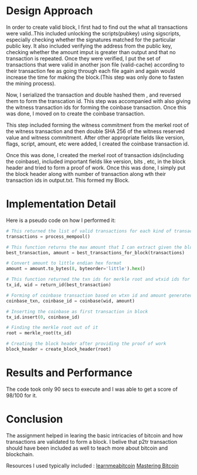 # Design Approach
In order to create valid block, I first had to find out the what all transactions were valid..This included unlocking the scripts(pubkey) using sigscripts, especially checking whether the signatures matched for the particular public key. It also included verifying the address from the public key, checking whether the amount imput is greater than output and that no transaction is repeated. Once they were verified, I put the set of transactions that were valid in another json file (valid-cache) according to their transaction fee as going through each file again and again would increase the time for making the block.(This step was only done to fasten the mining process).

Now, I serialized the transaction and double hashed them , and reversed them to form the transcation id. This step was accompanied with also giving the witness transaction ids for forming the coinbase transaction. Once this was done, I moved on to create the coinbase transaction. 

This step included forming the witness commitment from the merkel root of the witness transaction and then double SHA 256 of the witness reserved value and witness commitment. After other appropriate fields like version, flags, script, amount, etc were added, I created the coinbase transaction id.

Once this was done, I created the merkel root of transaction ids(including the coinbase), included important fields like version, bits , etc, in the block header and tried to form a proof of work. Once this was done, I simply put the block header along with number of transaction along wth their transaction ids in output.txt. This formed my Block.

# Implementation Detail
Here is a pseudo code on how I performed it: 

```python
# This returned the list of valid transactions for each kind of transaction for eg: p2sh, p2pkh etc.
transactions = process_mempool()

# This function returns the max amount that I can extract given the block size constraint along with serialize transaction
best_transaction, amount = best_transactions_for_block(transactions)

# Convert amount to little endian hex format
amount = amount.to_bytes(8, byteorder='little').hex()

# This function returned the txn ids for merkle root and wtxid ids for coinbase txn
tx_id, wid = return_id(best_transaction)

# Forming of coinbase transaction based on wtxn id and amount generated
coinbase_txn, coinbase_id = coinbase(wid, amount)

# Inserting the coinbase as first transaction in block
tx_id.insert(0, coinbase_id)

# Finding the merkle root out of it
root = merkle_root(tx_id)

# Creating the block header after providing the proof of work
block_header = create_block_header(root)
```

# Results and Performance
The code took only 90 secs to execute and I was able to get a score of 98/100 for it.

# Conclusion
The assignment helped in learing the basic intricacies of bitcoin and how transactions are validated to form a block. I belive that p2tr transaction should have been included as well to teach more about bitcoin and blockchain.

Resources I used typically included :
[learnmeabitcoin](https://learnmeabitcoin.com/)
[Mastering Bitcoin](https://github.com/bitcoinbook/bitcoinbook)

